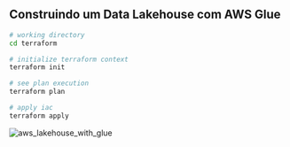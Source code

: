 ## Construindo um Data Lakehouse com AWS Glue 
```sh
# working directory
cd terraform

# initialize terraform context
terraform init

# see plan execution
terraform plan

# apply iac
terraform apply
```

![aws_lakehouse_with_glue](https://github.com/josecarlosbarbosa/owshq-live-lakehouse-with-glue/blob/main/docs/aws_lakehouse_with_glue.png)
